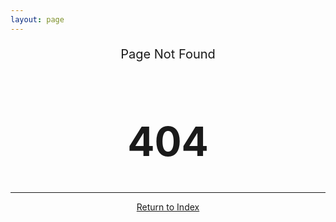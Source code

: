```yaml
---
layout: page
---
```

<p style="text-align: center;font-size: 20px;">Page Not Found</p>
<h1 style="text-align: center;font-size: 64px;font-weight: bold;">404</h1>
<hr>
<p style="text-align: center"><a href="{{ site.url }}">Return to Index</a></p>
